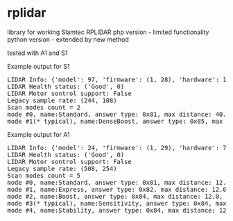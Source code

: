 # rplidar

library for working Slamtec RPLIDAR
php version - limited functionality
python version - extended by new method

tested with A1 and S1

Example output for S1
<pre>
LIDAR Info: {'model': 97, 'firmware': (1, 28), 'hardware': 18, 'serialnumber': '7E11EAF2C5E19BCFC2E19FF589C34509'}
LIDAR Health status: ('Good', 0)
LIDAR Motor sontrol support: False
Legacy sample rate: (244, 108)
Scan modes count = 2
mode #0, name:Standard, answer type: 0x81, max distance: 40.0, sample duration: 244.0
mode #1(* typical), name:DenseBoost, answer type: 0x85, max distance: 40.0, sample duration: 108.0
</pre>

Example output for A1
<pre>
LIDAR Info: {'model': 24, 'firmware': (1, 29), 'hardware': 7, 'serialnumber': 'BE569A86C0E09CC7A2E09DF72C843077'}
LIDAR Health status: ('Good', 0)
LIDAR Motor sontrol support: False
Legacy sample rate: (508, 254)
Scan modes count = 5
mode #0, name:Standard, answer type: 0x81, max distance: 12.0, sample duration: 508.0
mode #1, name:Express, answer type: 0x82, max distance: 12.0, sample duration: 254.0
mode #2, name:Boost, answer type: 0x84, max distance: 12.0, sample duration: 127.0
mode #3(* typical), name:Sensitivity, answer type: 0x84, max distance: 12.0, sample duration: 127.0
mode #4, name:Stability, answer type: 0x84, max distance: 12.0, sample duration: 201.0
</pre>